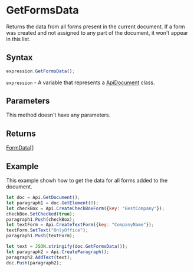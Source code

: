 # GetFormsData

Returns the data from all forms present in the current document.
If a form was created and not assigned to any part of the document, it won't appear in this list.

## Syntax

```javascript
expression.GetFormsData();
```

`expression` - A variable that represents a [ApiDocument](../ApiDocument.md) class.

## Parameters

This method doesn't have any parameters.

## Returns

[FormData](../../Enumeration/FormData.md)[]

## Example

This example showh how to get the data for all forms added to the document.

```javascript editor-pdf
let doc = Api.GetDocument();
let paragraph1 = doc.GetElement(0);
let checkBox = Api.CreateCheckBoxForm({key: "BestCompany"});
checkBox.SetChecked(true);
paragraph1.Push(checkBox);
let textForm = Api.CreateTextForm({key: "CompanyName"});
textForm.SetText("OnlyOffice");
paragraph1.Push(textForm);

let text = JSON.stringify(doc.GetFormsData());
let paragraph2 = Api.CreateParagraph();
paragraph2.AddText(text);
doc.Push(paragraph2);

```
